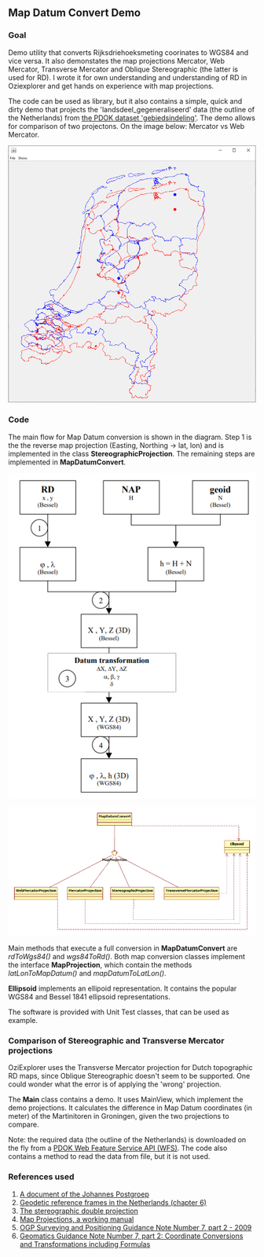 ## Map Datum Convert Demo

### Goal
Demo utility that converts Rijksdriehoeksmeting coorinates to WGS84 and vice versa. It also demonstates the map projections Mercator, Web Mercator, Transverse Mercator and Oblique Stereographic (the latter is used for RD).
I wrote it for own understanding and understanding of RD in Oziexplorer and get hands on experience with map projections.

The code can be used as library, but it also contains a simple, quick and dirty demo that projects the 'landsdeel_gegeneraliseerd' data (the outline of the Netherlands) from [the PDOK dataset 'gebiedsindeling'](https://www.pdok.nl/geo-services/-/article/cbs-gebiedsindelingen). The demo allows for comparison of two projectons. On the image below: Mercator vs Web Mercator.

![projections](images/screen.png)


### Code
The main flow for Map Datum conversion is shown in the diagram. Step 1 is the the reverse map projection (Easting, Northing ->  lat, lon) and is implemented in the class **StereographicProjection**. The remaining steps are implemented in **MapDatumConvert**.

![FLow](images/method.png)

![Design](images/design.png)

Main methods that execute a full conversion in **MapDatumConvert** are *rdToWgs84()* and *wgs84ToRd()*. Both map conversion classes implement the interface **MapProjection**, which contain the methods *latLonToMapDatum()* and *mapDatumToLatLon()*.

**Ellipsoid** implements an ellipoid representation. It contains the popular WGS84 and Bessel 1841 ellipsoid representations.

The software is provided with Unit Test classes, that can be used as example.

### Comparison of Stereographic and Transverse Mercator projections
OziExplorer uses the Transverse Mercator projection for Dutch topographic RD maps, since Oblique Stereographic doesn't seem to be supported. One could wonder what the error is of applying the 'wrong' projection. 

The **Main** class contains a demo. It uses MainView, which implement the demo projections. It calculates the difference in Map Datum coordinates (in meter) of the Martinitoren in Groningen, given the two projections to compare.

Note: the required data (the outline of the Netherlands) is downloaded on the fly from a [PDOK Web Feature Service API (WFS)](https://service.pdok.nl/cbs/gebiedsindelingen/2022/wfs/v1_0?request=GetCapabilities&service=WFS). The code also contains a method to read the data from file, but it is not used.

### References used
1. [A document of the Johannes Postgroep](https://www.johannespostgroep.nl/wp-content/uploads/2008/10/rijksdriehoeksstelsel.pdf)
1. [Geodetic reference frames in the Netherlands (chapter 6)](https://ncgeo.nl/downloads/43Referentie.pdf)
1. [The stereographic double projection](http://www2.unb.ca/gge/Pubs/TR46.pdf)
1. [Map Projections, a working manual](https://pubs.usgs.gov/pp/1395/report.pdf)
1. [OGP Surveying and Positioning Guidance Note Number 7, part 2 - 2009](https://cupdf.com/document/g7-2.html)
1. [Geomatics
Guidance Note Number 7, part 2: Coordinate Conversions and Transformations including Formulas](https://www.iogp.org/wp-content/uploads/2019/09/373-07-02.pdf)
